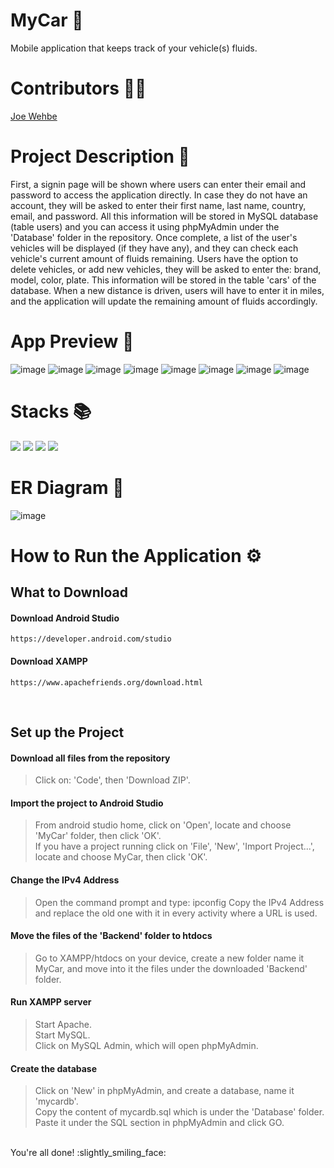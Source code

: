 # MyCar :car:
Mobile application that keeps track of your vehicle(s) fluids. 

# Contributors :raising_hand_man:
<a href="https://github.com/Joe-Wehbe">Joe Wehbe</a>

# Project Description :page_with_curl: 

First, a signin page will be shown where users can enter their email and password to access the application directly. In case they do not have an account, they will be asked to enter their first name, last name, country, email, and password. All this information will be stored in MySQL database (table users) and you can access it using phpMyAdmin under the 'Database' folder in the repository. Once complete, a list of the user's vehicles will be displayed (if they have any), and they can check each vehicle's current amount of fluids remaining. Users have the option to delete vehicles, or add new vehicles, they will be asked to enter the: brand, model, color, plate. This information will be stored in the table 'cars' of the database. When a new distance is driven, users will have to enter it in miles, and the application will update the remaining amount of fluids accordingly.
      
# App Preview :iphone:
![image](https://user-images.githubusercontent.com/102875229/209582117-72520fc4-858d-42a0-aa90-112f6640bd18.png)
![image](https://user-images.githubusercontent.com/102875229/209581550-7c6e3d9f-d9e9-4dad-bb2a-2a0c1a24ee44.png)
![image](https://user-images.githubusercontent.com/102875229/209581581-87330a63-e445-4042-b879-add7470a0805.png)
![image](https://user-images.githubusercontent.com/102875229/209581911-a6a3d459-a39d-49c1-91cd-530dbf2d9f20.png)
![image](https://user-images.githubusercontent.com/102875229/209581627-73a9e2b5-9c24-4fcd-afc2-a0b68787ace5.png)
![image](https://user-images.githubusercontent.com/102875229/209581682-3e6bf934-b98d-498e-82c1-a3eece643342.png)
![image](https://user-images.githubusercontent.com/102875229/209581737-10d3734a-dae6-4cdf-9b75-15b269a687f7.png)
![image](https://user-images.githubusercontent.com/102875229/209582001-d2fff2d9-4121-410c-a3fa-c58644c94de7.png)

# Stacks :books:
<img src="https://img.shields.io/badge/-PHP-232531?logo=php&logoColor=white&style=for-the-badge" ></img>
<img src="https://img.shields.io/badge/-java-5382a1?logo=&logoColor=white&style=for-the-badge" ></img>
<img src="https://img.shields.io/badge/-MYSQL-00758f?logo=mysql&logoColor=white&style=for-the-badge" ></img>
<img src="https://img.shields.io/badge/-ANDROID%20STUDIO-3DDC84?logo=android-studio&logoColor=white&style=for-the-badge" ></img>

# ER Diagram :link:
![image](https://user-images.githubusercontent.com/102875229/207974550-3ca3fe1e-488d-41bf-b088-71dfc135a4a0.png)


# How to Run the Application :gear:
## What to Download
#### Download Android Studio
```
https://developer.android.com/studio
```
#### Download XAMPP
```
https://www.apachefriends.org/download.html
```
<br />

## Set up the Project
#### Download all files from the repository
> Click on: 'Code', then 'Download ZIP'.

#### Import the project to Android Studio
> From android studio home, click on 'Open', locate and choose 'MyCar' folder, then click 'OK'.\
> If you have a project running click on 'File', 'New', 'Import Project...', locate and choose MyCar, then click 'OK'.
 

#### Change the IPv4 Address
> Open the command prompt and type: ipconfig
> Copy the IPv4 Address and replace the old one with it in every activity where a URL is used.


#### Move the files of the 'Backend' folder to htdocs
> Go to XAMPP/htdocs on your device, create a new folder name it MyCar, and move into it the files under the downloaded 'Backend' folder.


#### Run XAMPP server
> Start Apache.\
> Start MySQL.\
> Click on MySQL Admin, which will open phpMyAdmin.


#### Create the database
> Click on 'New' in phpMyAdmin, and create a database, name it 'mycardb'.\
> Copy the content of mycardb.sql which is under the 'Database' folder.\
> Paste it under the SQL section in phpMyAdmin and click GO.

<br />
You're all done! :slightly_smiling_face:	
